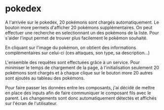 # pokedex

A l'arrivée sur le pokedex, 20 pokémons sont chargés automatiquement. Le bouton more permets d'afficher 20 pokémons supplémentaires.
On peut effectuer une recherche en selectionnant un des pokémons de la liste. Pour s'aider l'input permet de trouver plus facilement le pokémon souhaité.

En cliquant sur l'image du pokémon, on obtient des informations complémentaires sur celui-ci (ces attaques, son type, sa description...)

L'ensemble des requêtes sont effectuées grâce à un service. Pour minimiser le temps de chargement de la page, à l'initialisation seulement 20 pokémons sont chargés et à chaque clique sur le bouton more 20 autres sont ajoutés au tableau des pokémons.

Pour faire passer les données entre les composants, j'ai décidé de mettre en place des inputs afin de faire communiquer le composant fils avec le parent. Les changements sont donc automatiquement détectés et affichés sur l'écran de l'utilisateur.

